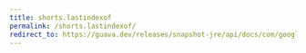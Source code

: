 ```yaml
---
title: shorts.lastindexof
permalink: /shorts.lastindexof/
redirect_to: https://guava.dev/releases/snapshot-jre/api/docs/com/google/common/primitives/Shorts.html#lastIndexOf-short:A-short-
---
```

